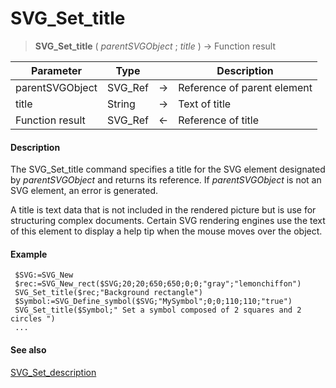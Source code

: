 # SVG_Set_title

>**SVG_Set_title** ( *parentSVGObject* ; *title* ) -> Function result

| Parameter | Type |  | Description |
| --- | --- | --- | --- |
| parentSVGObject | SVG_Ref | &#8594; | Reference of parent element |
| title | String | &#8594; | Text of title |
| Function result | SVG_Ref | &#8592; | Reference of title |



#### Description 

The SVG\_Set\_title command specifies a title for the SVG element designated by *parentSVGObject* and returns its reference. If *parentSVGObject* is not an SVG element, an error is generated.

A title is text data that is not included in the rendered picture but is use for structuring complex documents. Certain SVG rendering engines use the text of this element to display a help tip when the mouse moves over the object.

#### Example 

```4d
 $SVG:=SVG_New
 $rec:=SVG_New_rect($SVG;20;20;650;650;0;0;"gray";"lemonchiffon")
 SVG_Set_title($rec;"Background rectangle")
 $Symbol:=SVG_Define_symbol($SVG;"MySymbol";0;0;110;110;"true")
 SVG_Set_title($Symbol;" Set a symbol composed of 2 squares and 2 circles ")
 ...
```

#### See also 

[SVG\_Set\_description](SVG%5FSet%5Fdescription.md)  